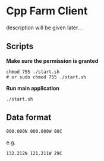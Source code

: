 # Cpp Farm Client
description will be given later...

## Scripts
**Make sure the permission is granted**
```shell
chmod 755 ./start.sh 
# or sudo chmod 755 ./start.sh
```

**Run main application**
```
./start.sh
```

## Data format
```
000.000N 000.000W 00C
```

e.g.
```
132.212N 121.211W 29C
```
